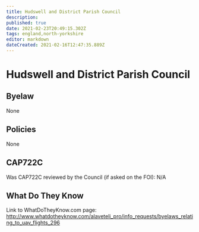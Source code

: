 ```yaml
---
title: Hudswell and District Parish Council
description: 
published: true
date: 2021-02-23T20:49:15.302Z
tags: england,north-yorkshire
editor: markdown
dateCreated: 2021-02-16T12:47:35.889Z
---
```


# Hudswell and District Parish Council

## Byelaw
None

## Policies
None

## CAP722C

Was CAP722C reviewed by the Council (if asked on the FOI): N/A

## What Do They Know

Link to WhatDoTheyKnow.com page:
http://www.whatdotheyknow.com/alaveteli_pro/info_requests/byelaws_relating_to_uav_flights_296

